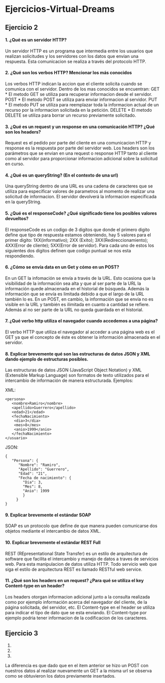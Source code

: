 # Ejercicios-Virtual-Dreams

 ## Ejercicio 2

#### 1. ¿Qué es un servidor HTTP?
Un servidor HTTP es un programa que intermedia entre los usuarios que realizan solicitudes y los servidores con los datos que envian una respuesta. Esta comunicacion se realiza a través del protocolo HTTP.
#### 2.	¿Qué son los verbos HTTP? Mencionar los más conocidos
Los verbos HTTP indican la accion que el cliente solicita cuando se comunica con el servidor. Dentro de los mas conocidos se encuentran: 
GET * El metodo GET se utiliza para recuperar informacion desde el servidor. 
POST * El metodo POST se utiliza para enviar informacion al servidor. 
PUT * El metodo PUT se utiliza para reemplazar toda la informacion actual de un recurso por la informacion solicitada en la petición. 
DELETE * El metodo DELETE se utiliza para borrar un recurso previamente solicitado.
#### 3.	¿Qué es un request y un response en una comunicación HTTP? ¿Qué son los headers? 
Request es el pedido por parte del cliente en una comunicacion HTTP y response es la respuesta por parte del servidor web. Los headers son los parámetros que se envian en una request o response HTTP tanto al cliente como al servidor para proporcionar informacion adicional sobre la solicitud en curso.
#### 4.	¿Qué es un queryString? (En el contexto de una url)
Una queryString dentro de una URL es una cadena de caracteres que se utiliza para especificar valores de parametros al momento de realizar una solicitud de informacion. El servidor devolverá la informacion especificada en la queryString.
#### 5.	¿Qué es el responseCode? ¿Qué significado tiene los posibles valores devueltos?
El responseCode es un codigo de 3 digitos que donde el primero digito define que tipo de respuesta estamos obteniendo, hay 5 valores para el primer digito: 1XX(informativo); 2XX (Exito); 3XX(Redireccionamiento); 4XX(Error de cliente); 5XX(Error de servidor). Para cada uno de estos los siguientes dos digitos definen que codigo puntual se nos esta respondiendo.
#### 6.	¿Cómo se envía data en un Get y cómo en un POST? 
En un GET la infomación se envía a través de la URL. Esto ocasiona que la visibilidad de la información sea alta y que al ser parte de la URL la información quede almacenada en el historial de búsqueda. Además la información que se envía es limitada debido a que el largo de la URL también lo es.
En un POST, en cambio, la información que se envía no es visible en la URL y también es ilimitada en cuanto a cantidad se refiere. Además al no ser parte de la URL no queda guardada en el historial.
#### 7.	¿Qué verbo http utiliza el navegador cuando accedemos a una página?
El verbo HTTP que utiliza el navegador al acceder a una página web es el GET ya que el concepto de éste es obtener la información almacenada en el servidor.
#### 8.	Explicar brevemente qué son las estructuras de datos JSON y XML dando ejemplo de estructuras posibles.
Las estructuras de datos JSON (JavaScript Object Notation) y XML (Extensible Markup Language) son formatos de texto utilizados para el intercambio de información de manera estructurada. Ejemplos:

XML:
```
<persona>
   <nombre>Ramiro</nombre>
   <apellido>Guerrero</apellido>
   <edad>21</edad>
   <fechaNacimiento>
   	<dia>3</dia>
   	<mes>8</mes>
   	<anio>1999</anio>
   </fechaNacimiento>
</usuario>
  ```
JSON:
```
{
   "Persona": {
      "Nombre": "Ramiro",
      "Apellido": "Guerrero",
      "Edad": "21",
      "Fecha de nacimiento": {
        "Dia": 3,
        "Mes": 8,
        "Anio": 1999
        }
     }
}
 ```               
#### 9. Explicar brevemente el estándar SOAP
SOAP es un protocolo que define de que manera pueden comunicarse dos objetos mediante el intercambio de datos XML.
#### 10. Explicar brevemente el estándar REST Full
REST (REpresentational State Transfer) es un estilo de arquitectura de software que facilita el intercambio y manejo de datos a traves de servicios web. Para esta manipulacion de datos utiliza HTTP. Todo servicio web que siga el estilo de arquitectura REST es llamado RESTful web service.
#### 11. ¿Qué son los headers en un request? ¿Para qué se utiliza el key Content-type en un header?
Los headers otorgan informacion adicional junto a la consulta realizada como por ejemplo información acerca del navegador del cliente, de la página solicitada, del servidor, etc. El Content-type en el header se utiliza para indicar el tipo de dato que se esta enviando. El Content-type por ejemplo podria tener informacion de la codificacion de los caracteres.

 ## Ejercicio 3
 1.
 2.
 3.

La diferencia es que dado que en el item anterior se hizo un POST con nuestros datos al realizar nuevamente un GET a la misma url se observa como se obtuvieron los datos previamente insertados.



